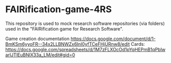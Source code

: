 # FAIRification-game-4RS
This repository is used to mock research software repositories (via folders) used in the "FAIRification game for Research Software".

Game creation documentation
https://docs.google.com/document/d/1-BmKSm6yyoFR--34x2LLBNWZx6InI0yfTCeFHjURnw8/edit 
Cards: https://docs.google.com/spreadsheets/d/1M7zFLXOcOd1pYqHEPmB1qPblwarIJTlEuBNIX33a_LM/edit#gid=0 
